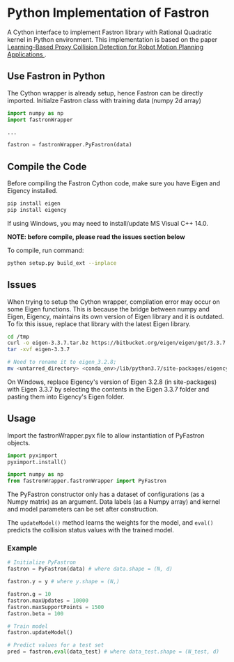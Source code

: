 # Python Implementation of Fastron

A Cython interface to implement Fastron library with Rational Quadratic kernel in Python environment. This implementation is based on the paper [Learning-Based Proxy Collision Detection for Robot Motion Planning Applications
](https://ieeexplore.ieee.org/abstract/document/9023003).

## Use Fastron in Python
The Cython wrapper is already setup, hence Fastron can be directly imported.
Initialze Fastron class with training data (numpy 2d array)

```python
import numpy as np
import fastronWrapper

...

fastron = fastronWrapper.PyFastron(data)
```

## Compile the Code

Before compiling the Fastron Cython code, make sure you have Eigen and Eigency installed.
```bash
pip install eigen
pip install eigency
```
If using Windows, you may need to install/update MS Visual C++ 14.0.
 
**NOTE: before compile, please read the issues section below**

To compile, run command:

```bash
python setup.py build_ext --inplace
```

## Issues
When trying to setup the Cython wrapper, compilation error may occur on some Eigen functions. This is because the bridge between numpy and Eigen, Eigency, maintains its own version of Eigen library and it is outdated. To fix this issue, replace that library with the latest Eigen library.

```bash
cd /tmp
curl -o eigen-3.3.7.tar.bz https://bitbucket.org/eigen/eigen/get/3.3.7.tar.bz2
tar -xvf eigen-3.3.7

# Need to rename it to eigen_3.2.8;
mv <untarred_directory> <conda_env>/lib/python3.7/site-packages/eigency/eigen_3.2.8
```

On Windows, replace Eigency's version of Eigen 3.2.8 (in site-packages) with Eigen 3.3.7 by selecting the contents in the Eigen 3.3.7 folder and pasting them into Eigency's Eigen folder.

## Usage
Import the fastronWrapper.pyx file to allow instantiation of PyFastron objects.
```python
import pyximport
pyximport.install()

import numpy as np
from fastronWrapper.fastronWrapper import PyFastron
```

The PyFastron constructor only has a dataset of configurations (as a Numpy matrix) as an argument. Data labels (as a Numpy array) and kernel and model parameters can be set after construction.

The `updateModel()` method learns the weights for the model, and `eval()` predicts the collision status values with the trained model.

### Example
```python
# Initialize PyFastron
fastron = PyFastron(data) # where data.shape = (N, d)

fastron.y = y # where y.shape = (N,)

fastron.g = 10
fastron.maxUpdates = 10000
fastron.maxSupportPoints = 1500
fastron.beta = 100

# Train model
fastron.updateModel()

# Predict values for a test set
pred = fastron.eval(data_test) # where data_test.shape = (N_test, d) 
```
